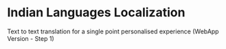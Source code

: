# Indian Languages Localization

Text to text translation for a single point personalised experience (WebApp Version - Step 1)